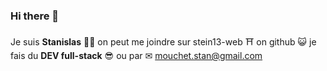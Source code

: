 ### Hi there 👋

<!--
**stein13-web/stein13-web** is a ✨ _special_ ✨ repository because its `README.md` (this file) appears on your GitHub profile.

Here are some ideas to get you started:

- 🔭 I’m currently working on ...
- 🌱 I’m currently learning ...
- 👯 I’m looking to collaborate on ...
- 🤔 I’m looking for help with ...
- 💬 Ask me about ...
- 📫 How to reach me: ...
- 😄 Pronouns: ...
- ⚡ Fun fact: ...
-->

Je suis **Stanislas** 🐱‍👤
on peut me joindre sur stein13-web ⛩ on github 😺
je fais du **DEV full-stack** 😎
ou par ✉ mouchet.stan@gmail.com
